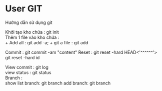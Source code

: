 # User GIT
Hướng dẫn sử dụng git	

Khởi tạo kho chứa : git init	
Thêm 1 file vào kho chứa : 	
    + Add all : git add -a;	
    + git a file : git add <fileName>	
    	
Commit : git commit -am "content"
Reset  : git reset -hard HEAD<'^^^^^^'>
         git reset -hard id	
         
View commit : git log	
view status : git status	
Branch :	
	show list branch: git branch
add branch: git branch <branchName>	
